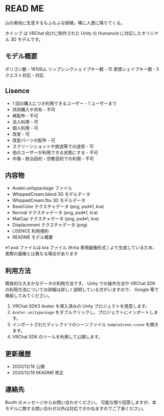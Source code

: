 # READ ME

山の奥地に生息するもふもふな妖精。稀に人里に降りてくる。

ホイップ は VRChat 向けに制作された Unity の Humanoid に対応したオリジナル 3D モデルです。

## モデル概要

ポリゴン数 - 16108△
リップシンクシェイプキー数 - 15
表情シェイプキー数 - 5
クエスト対応 - 対応

## Lisence

- 1 回の購入につき利用できるユーザー - 1 ユーザーまで
- 共同購入や共有 - 不可
- 再配布 - 不可
- 法人利用 - 可
- 個人利用 - 可
- 改変 - 可
- 改変パーツの配布 - 可
- スクリーンショットや放送等での送信 - 可
- 他のユーザーが利用できる状態にする - 不可
- 中傷・政治目的・宗教目的での利用 - 不可

## 内容物

- Avater.unitypackage ファイル
- WhippedCream.blend 3D モデルデータ
- WhippedCream.fbx 3D モデルデータ
- BaseColor テクスチャデータ (png, psd※1, kra)
- Normal テクスチャデータ (png, psd※1, kra)
- MatCap テクスチャデータ (png, psd※1, kra)
- Displacement テクスチャデータ (png)
- LISENCE 利用規約
- README モデル概要

※1 psd ファイルは kra ファイル (Krita 専用画像形式 ) より生成しているため、 実際の画像とは異なる場合があります

## 利用方法

簡易的な大まかなデータの利用方法です。
Unity での操作方法や VRChat SDK の利用方法についての詳細は詳しく説明している方がいますので、 Google 等で検索してみてください。

1. VRChat SDK3 Avater を導入済みの Unity プロジェクトを用意します。
2. `Avater.unitypackage` をダブルクリックし、プロジェクトにインポートします。
3. インポートされたディレクトリのシーンファイル `SampleScene.scene` を開きます。
4. VRChat SDK のツールを利用して公開します。

## 更新履歴

- 2020/12/16 公開
- 2020/12/19 README 修正

## 連絡先

Booth のメッセージからお問い合わせください。
可能な限り回答しますが、本モデルに関する問い合わせ以外は対応できかねますのでご了承ください。
